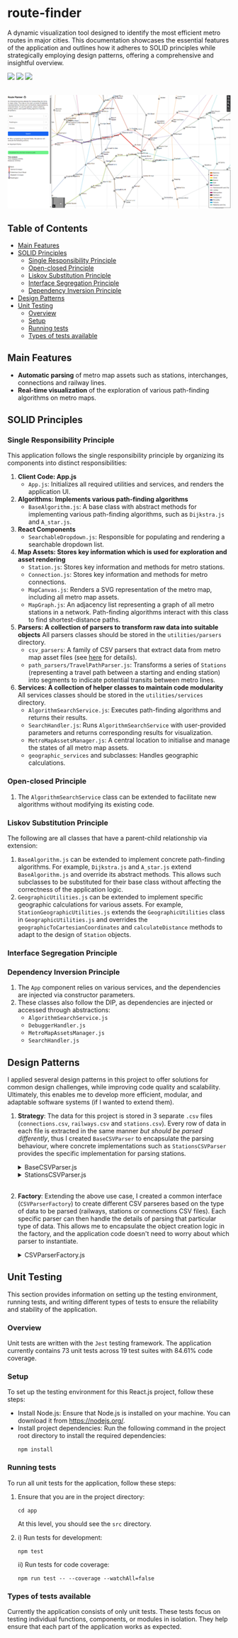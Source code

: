 <h1>route-finder</h1>

A dynamic visualization tool designed to identify the most efficient metro routes in major cities. This documentation showcases the essential features of the application and outlines how it adheres to SOLID principles while strategically employing design patterns, offering a comprehensive and insightful overview.

<img src="https://img.shields.io/badge/React-20232A?style=for-the-badge&logo=react&logoColor=61DAFB"> <img src="https://img.shields.io/badge/JavaScript-F7DF1E?style=for-the-badge&logo=javascript&logoColor=black"> <img src="https://img.shields.io/badge/HTML-239120?style=for-the-badge&logo=html5&logoColor=white">

<br>

<img src="route-finder-ui.png" alt="">

<h2>Table of Contents</h2>

- [Main Features](#main-features)
- [SOLID Principles](#solid-principles)
  - [Single Responsibility Principle](#single-responsibility-principle)
  - [Open-closed Principle](#open-closed-principle)
  - [Liskov Substitution Principle](#liskov-substitution-principle)
  - [Interface Segregation Principle](#interface-segregation-principle)
  - [Dependency Inversion Principle](#dependency-inversion-principle)
- [Design Patterns](#design-patterns)
- [Unit Testing](#unit-testing)
  - [Overview](#overview)
  - [Setup](#setup)
  - [Running tests](#running-tests)
  - [Types of tests available](#types-of-tests-available)


## Main Features
- **Automatic parsing** of metro map assets such as stations, interchanges, connections and railway lines.
- **Real-time visualization** of the exploration of various path-finding algorithms on metro maps.


## SOLID Principles
### Single Responsibility Principle
This application follows the single responsibility principle by organizing its components into distinct responsibilities:

1. **Client Code: App.js**
    - `App.js`: Initializes all required utilities and services, and renders the application UI.
2. **Algorithms: Implements various path-finding algorithms**
    - `BaseAlgorithm.js`: A base class with abstract methods for implementing various path-finding algorithms, such as `Dijkstra.js` and `A_star.js`.
3. **React Components**
    - `SearchableDropdown.js`: Responsible for populating and rendering a searchable dropdown list.
4. **Map Assets: Stores key information which is used for exploration and asset rendering**
    - `Station.js`: Stores key information and methods for metro stations.
    - `Connection.js`: Stores key information and methods for metro connections.
    - `MapCanvas.js`: Renders a SVG representation of the metro map, including all metro map assets.
    - `MapGraph.js`: An adjacency list representing a graph of all metro stations in a network. Path-finding algorithms interact with this class to find shortest-distance paths.
5. **Parsers: A collection of parsers to transform raw data into suitable objects**
    All parsers classes should be stored in the `utilities/parsers` directory.
    - `csv_parsers`: A family of CSV parsers that extract data from metro map asset files (see [here](#design-patterns) for details).
    - `path_parsers/TravelPathParser.js`: Transforms a series of `Stations` (representing a travel path between a starting and ending station) into segments to indicate potential transits between metro lines.
6. **Services: A collection of helper classes to maintain code modularity**
    All services classes should be stored in the `utilities/services` directory.
    - `AlgorithmSearchService.js`: Executes path-finding algorithms and returns their results.
    - `SearchHandler.js`: Runs `AlgorithmSearchService` with user-provided parameters and returns corresponding results for visualization.
    - `MetroMapAssetsManager.js`: A central location to initialise and manage the states of all metro map assets.
    - `geographic_services` and subclasses: Handles geographic calculations.


### Open-closed Principle
1. The `AlgorithmSearchService` class can be extended to facilitate new algorithms without modifying its existing code.


### Liskov Substitution Principle
The following are all classes that have a parent-child relationship via extension:
1. `BaseAlgorithm.js` can be extended to implement concrete path-finding algorithms. For example, `Dijkstra.js` and `A_star.js` extend `BaseAlgorithm.js` and override its abstract methods. This allows such subclasses to be substituted for their base class without affecting the correctness of the application logic.
2. `GeographicUtilities.js` can be extended to implement specific geographic calculations for various assets. For example, `StationGeographicUtilities.js` extends the `GeographicUtilities` class in `GeographicUtilities.js` and overrides the `geographicToCartesianCoordinates` and `calculateDistance` methods to adapt to the design of `Station` objects.


### Interface Segregation Principle


### Dependency Inversion Principle
1. The `App` component relies on various services, and the dependencies are injected via constructor parameters.
2. These classes also follow the DIP, as dependencies are injected or accessed through abstractions:
    - `AlgorithmSearchService.js`
    - `DebuggerHandler.js`
    - `MetroMapAssetsManager.js`
    - `SearchHandler.js`

## Design Patterns
I applied sesveral design patterns in this project to offer solutions for common design challenges, while improving code quality and scalability. Ultimately, this enables me to develop more efficient, modular, and adaptable software systems (if I wanted to extend them).

1. **Strategy**: The data for this project is stored in 3 separate `.csv` files (`connections.csv`, `railways.csv` and `stations.csv`). Every row of data in each file is extracted in the same manner *but should be parsed differently*, thus I created `BaseCSVParser` to encapsulate the parsing behaviour, where concrete implementations such as `StationsCSVParser` provides the specific implementation for parsing stations.
    <br>

    <details>
    <summary>BaseCSVParser.js</summary>

    ```
    class BaseCSVParser {
        constructor(filePath) {
            this.filePath = filePath;
        }

        async parse() {
            // All CSV parsers split their CSV files into rows by the \n symbol.
            const response = await fetch(this.filePath);
            const csvText = await response.text();
            const csvData = csvText.split(/\r\n|\n/).filter(Boolean);
            return csvData;
        }
    }

    export default BaseCSVParser;
    ```

    </details>
   
    <details>
    <summary>StationsCSVParser.js</summary>

    ```
    class StationsCSVParser extends BaseCSVParser {
        async parse(stations) {
            // @params stations (hashmap): Stores all Station objects that are previously
            // initialized by a StationsCSVParser instance, with the station name as the 
            // keys, and Station objects as the values.

            const csvData = await super.parse();    // The base parse method splits rows by the \n symbol.

            csvData.forEach(row => {
                const [stationName, latitude, longitude] = row.split(",");
                stations[stationName] = new Station(stationName, latitude, longitude);
            });
        
            console.log("All " + Object.entries(stations).length + " stations parsed.");
            return stations;
        }
    }


    export default StationsCSVParser;
    ```
    
    </details>
    <br>

2. **Factory**: Extending the above use case, I created a common interface (`CSVParserFactory`) to create different CSV parseres based on the type of data to be parsed (railways, stations or connections CSV files). Each specific parser can then handle the details of parsing that particular type of data. This allows me to encapsulate the object creation logic in the factory, and the application code doesn't need to worry about which parser to instantiate.
   <br>
   <details>
    <summary>CSVParserFactory.js</summary>
    
    ```
    class CSVParserFactory {
        createParser(type, filePath) {
            switch (type) {
                case 'stations':
                    return new StationsCSVParser(filePath);
                case 'connections':
                    return new ConnectionsCSVParser(filePath);
                // Add more cases for other types if needed
                default:
                    throw new Error('Invalid parser type');
            }
        }
    }
    ```

   </details>


## Unit Testing
This section provides information on setting up the testing environment, running tests, and writing different types of tests to ensure the reliability and stability of the application.

### Overview
Unit tests are written with the `Jest` testing framework. The application currently contains 73 unit tests across 19 test suites with 84.61% code coverage.

### Setup
To set up the testing environment for this React.js project, follow these steps:
- Install Node.js: Ensure that Node.js is installed on your machine. You can download it from https://nodejs.org/. 
- Install project dependencies: Run the following command in the project root directory to install the required dependencies:
    ```
    npm install
    ```

### Running tests
To run all unit tests for the application, follow these steps:
1. Ensure that you are in the project directory:
    ```
    cd app
    ```
    At this level, you should see the `src` directory.

2. i) Run tests for development:
    ```
    npm test
    ```
   ii) Run tests for code coverage:
    ```
    npm run test -- --coverage --watchAll=false
    ```

### Types of tests available
Currently the application consists of only unit tests. These tests focus on testing individual functions, components, or modules in isolation. They help ensure that each part of the application works as expected.